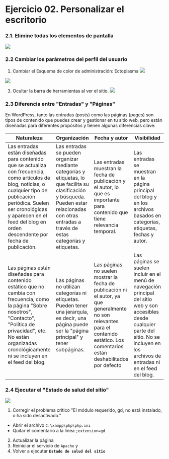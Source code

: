 
# Ejercicio 02.  Personalizar el escritorio

### 2.1.   Elimine todas los elementos de pantalla

![](https://i.imgur.com/MleYnXV.png)

### 2.2 Cambiar los parámetros del perfil del usuario
1. Cambiar el Esquema de color de administración: Ectoplasma
![](https://i.imgur.com/6q22ohi.png)

![](https://i.imgur.com/lt8psqM.png)

3. Ocultar la barra de herramientas al ver el sitio.
![](https://i.imgur.com/OsJleKX.png)

### 2.3 Diferencia entre "Entradas" y "Páginas"

En WordPress, tanto las entradas (posts) como las páginas (pages) son tipos de contenido que puedes crear y gestionar en tu sitio web, pero están diseñadas para diferentes propósitos y tienen algunas diferencias clave:

|Naturaleza| Organización | Fecha y autor | Visibilidad|
|--|--|--|--|
|Las entradas están diseñadas para contenido que se actualiza con frecuencia, como artículos de blog, noticias, o cualquier tipo de publicación periódica. Suelen ser cronológicas y aparecen en el feed del blog en orden descendente por fecha de publicación.|  Las entradas se pueden organizar mediante categorías y etiquetas, lo que facilita su clasificación y búsqueda. Pueden estar relacionadas con otras entradas a través de estas categorías y etiquetas. | Las entradas muestran la fecha de publicación y el autor, lo que es importante para contenido que tiene relevancia temporal. | Las entradas se muestran en la página principal del blog y en los archivos basados en categorías, etiquetas, fechas y autor.|
|Las páginas están diseñadas para contenido estático que no cambia con frecuencia, como la página "Sobre nosotros", "Contacto", "Política de privacidad", etc. No están organizadas cronológicamente ni se incluyen en el feed del blog. | Las páginas no utilizan categorías ni etiquetas. Pueden tener una jerarquía, es decir, una página puede ser la "página principal" y tener subpáginas. | Las páginas no suelen mostrar la fecha de publicación ni el autor, ya que generalmente no son relevantes para el contenido estático. Los comentarios están deshabilitados por defecto | Las páginas se suelen incluir en el menú de navegación principal del sitio web y son accesibles desde cualquier parte del sitio. No se incluyen en los archivos de entradas ni en el feed del blog. |

### 2.4 Ejecutar el "Estado de salud del sitio"

![](https://i.imgur.com/bQkSlMl.png)

1. Corregir el problema crítico "El módulo requerido, gd, no está instalado, o ha sido desactivado."
- Abrir el archivo `C:\xampp\php\php.ini` 
- Quitar el comentario a la línea `;extension=gd`

2. Actualizar la página 
3. Reiniciar el servicio de `Apache` y 
4. Volver a ejecutar **`Estado de salud del sitio`**



<!--stackedit_data:
eyJoaXN0b3J5IjpbLTIwNTMwMTEzODcsMTI1MjUwODY4LDEyMz
k2OTUyODQsNDgyNjMxMzkyLC0yMTA5MzMwODE5LDk3MjQyMDU0
MSwtNzQxNTE3NjUwXX0=
-->